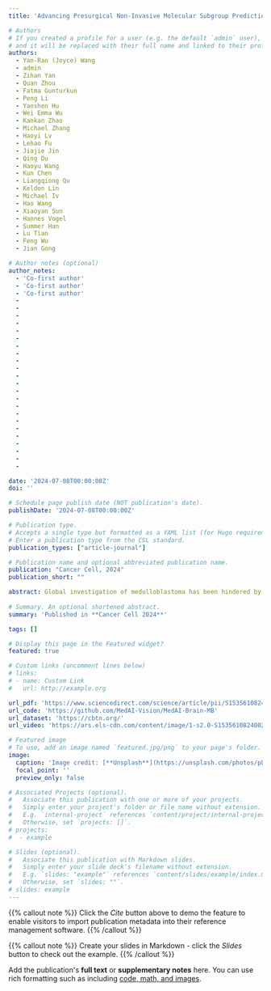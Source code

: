 ```yaml
---
title: 'Advancing Presurgical Non-Invasive Molecular Subgroup Prediction in Medulloblastoma Using Artificial Intelligence and MRI Signatures'

# Authors
# If you created a profile for a user (e.g. the default `admin` user), write the username (folder name) here
# and it will be replaced with their full name and linked to their profile.
authors:
  - Yan-Ran (Joyce) Wang
  - admin
  - Zihan Yan
  - Quan Zhou
  - Fatma Gunturkun
  - Peng Li
  - Yanshen Hu
  - Wei Emma Wu
  - Kankan Zhao
  - Michael Zhang
  - Haoyi Lv
  - Lehao Fu
  - Jiajie Jin
  - Qing Du
  - Haoyu Wang
  - Kun Chen
  - Liangqiong Qu
  - Keldon Lin
  - Michael Iv
  - Hao Wang
  - Xiaoyan Sun
  - Hannes Vogel
  - Summer Han
  - Lu Tian
  - Feng Wu
  - Jian Gong

# Author notes (optional)
author_notes:
  - 'Co-first author'
  - 'Co-first author'
  - 'Co-first author'
  - 
  - 
  - 
  -
  -
  -
  - 
  - 
  - 
  - 
  - 
  - 
  - 
  - 
  - 
  - 
  - 
  - 
  - 
  - 
  -
  -
  -

date: '2024-07-08T00:00:00Z'
doi: ''

# Schedule page publish date (NOT publication's date).
publishDate: '2024-07-08T00:00:00Z'

# Publication type.
# Accepts a single type but formatted as a YAML list (for Hugo requirements).
# Enter a publication type from the CSL standard.
publication_types: ["article-journal"]

# Publication name and optional abbreviated publication name.
publication: "Cancer Cell, 2024"
publication_short: ""

abstract: Global investigation of medulloblastoma has been hindered by the widespread inaccessibility of molecular subgroup testing and paucity of data. To bridge this gap, we established an international molecularly characterized database encompassing 934 medulloblastoma patients from thirteen centers across China and the United States. We demonstrate how image-based machine learning strategies have the potential to create an alternative pathway for non-invasive, presurgical, and low-cost molecular subgroup prediction in the clinical management of medulloblastoma. Our robust validation strategies—including cross-validation, external validation, and consecutive validation—demonstrate the model’s efficacy as a generalizable molecular diagnosis classifier. The detailed analysis of MRI characteristics replenishes the understanding of medulloblastoma through a nuanced radiographic lens. Additionally, comparisons between East Asia and North America subsets highlight critical management implications. We made this comprehensive dataset, which includes MRI signatures, clinicopathological features, treatment variables, and survival data, publicly available to advance global medulloblastoma research.
  
# Summary. An optional shortened abstract.
summary: 'Published in **Cancer Cell 2024**'

tags: []

# Display this page in the Featured widget?
featured: true

# Custom links (uncomment lines below)
# links:
# - name: Custom Link
#   url: http://example.org

url_pdf: 'https://www.sciencedirect.com/science/article/pii/S1535610824002277?ref=pdf_download&fr=RR-2&rr=8b25b04baf6f14f0'
url_code: 'https://github.com/MedAI-Vision/MedAI-Brain-MB'
url_dataset: 'https://cbtn.org/'
url_video: 'https://ars.els-cdn.com/content/image/1-s2.0-S1535610824002277-mmc4.mp4'

# Featured image
# To use, add an image named `featured.jpg/png` to your page's folder.
image:
  caption: 'Image credit: [**Unsplash**](https://unsplash.com/photos/pLCdAaMFLTE)'
  focal_point: ''
  preview_only: false

# Associated Projects (optional).
#   Associate this publication with one or more of your projects.
#   Simply enter your project's folder or file name without extension.
#   E.g. `internal-project` references `content/project/internal-project/index.md`.
#   Otherwise, set `projects: []`.
# projects:
#  - example

# Slides (optional).
#   Associate this publication with Markdown slides.
#   Simply enter your slide deck's filename without extension.
#   E.g. `slides: "example"` references `content/slides/example/index.md`.
#   Otherwise, set `slides: ""`.
# slides: example
---
```


{{% callout note %}}
Click the _Cite_ button above to demo the feature to enable visitors to import publication metadata into their reference management software.
{{% /callout %}}

{{% callout note %}}
Create your slides in Markdown - click the _Slides_ button to check out the example.
{{% /callout %}}

Add the publication's **full text** or **supplementary notes** here. You can use rich formatting such as including [code, math, and images](https://docs.hugoblox.com/content/writing-markdown-latex/).
